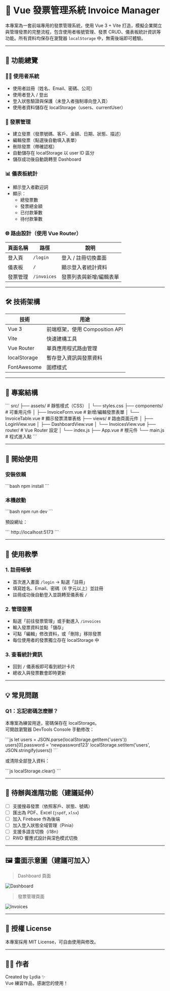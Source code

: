 # 🧾 Vue 發票管理系統 Invoice Manager

本專案為一套前端專用的發票管理系統，使用 Vue 3 + Vite 打造，模擬企業開立與管理發票的完整流程，包含使用者帳號管理、發票 CRUD、儀表板統計資訊等功能。所有資料均保存在瀏覽器 `localStorage` 中，無需後端即可體驗。

---

## 📌 功能總覽

### 🧑‍💼 使用者系統
- 使用者註冊（姓名、Email、密碼、公司）
- 使用者登入 / 登出
- 登入狀態驗證與保護（未登入者強制導向登入頁）
- 使用者資料儲存在 localStorage（users、currentUser）

### 🧾 發票管理
- 建立發票（發票號碼、客戶、金額、日期、狀態、描述）
- 編輯發票（點選後自動填入表單）
- 刪除發票（帶確認框）
- 自動儲存在 localStorage 以 user ID 區分
- 儲存成功後自動跳轉至 Dashboard

### 📊 儀表板統計
- 顯示登入者歡迎詞
- 顯示：
  - 總發票數
  - 發票總金額
  - 已付款筆數
  - 待付款筆數

### 🌐 路由設計（使用 Vue Router）
| 頁面名稱   | 路徑         | 說明                     |
|------------|--------------|--------------------------|
| 登入頁     | `/login`     | 登入 / 註冊切換畫面     |
| 儀表板     | `/`          | 顯示登入者統計資料     |
| 發票管理   | `/invoices`  | 發票列表與新增/編輯表單 |

---

## 🛠 技術架構

| 技術         | 用途                             |
|--------------|----------------------------------|
| Vue 3        | 前端框架，使用 Composition API   |
| Vite         | 快速建構工具                     |
| Vue Router   | 單頁應用程式路由管理             |
| localStorage | 暫存登入資訊與發票資料           |
| FontAwesome  | 圖標樣式                         |

---

## 📂 專案結構

\`\`\`
src/
├── assets/                # 靜態樣式（CSS）
│   └── styles.css
├── components/            # 可重用元件
│   ├── InvoiceForm.vue    # 新增/編輯發票表單
│   └── InvoiceTable.vue   # 顯示發票清單表格
├── views/                 # 路由頁面元件
│   ├── LoginView.vue
│   ├── DashboardView.vue
│   └── InvoicesView.vue
├── router/                # Vue Router 設定
│   └── index.js
├── App.vue                # 根元件
└── main.js                # 程式進入點
\`\`\`

---

## 🚀 開始使用

### 安裝依賴
\`\`\`bash
npm install
\`\`\`

### 本機啟動
\`\`\`bash
npm run dev
\`\`\`

預設網址：

\`\`\`
http://localhost:5173
\`\`\`

---

## 🧪 使用教學

### 1. 註冊帳號
- 首次進入畫面 `/login` → 點選「註冊」
- 填寫姓名、Email、密碼（6 字元以上）並註冊
- 註冊成功後自動登入並跳轉至儀表板 `/`

### 2. 管理發票
- 點選「前往發票管理」或手動進入 `/invoices`
- 輸入發票資料並點「儲存」
- 可點「編輯」修改資料，或「刪除」移除發票
- 每位使用者的發票獨立存在 localStorage 中

### 3. 查看統計資訊
- 回到 `/` 儀表板即可看到統計卡片
- 總收入與發票數會即時更新

---

## 💡 常見問題

### Q1：忘記密碼怎麼辦？
本專案為練習用途，密碼保存在 localStorage。  
可開啟瀏覽器 DevTools Console 手動修改：

\`\`\`js
let users = JSON.parse(localStorage.getItem('users'))
users[0].password = 'newpassword123'
localStorage.setItem('users', JSON.stringify(users))
\`\`\`

或清除全部登入資料：

\`\`\`js
localStorage.clear()
\`\`\`

---

## 🔧 待辦與進階功能（建議延伸）

- [ ] 支援搜尋發票（依照客戶、狀態、號碼）
- [ ] 匯出為 PDF、Excel (`jspdf`, `xlsx`)
- [ ] 加入 Firebase 作為後端
- [ ] 加入登入狀態全域管理（Pinia）
- [ ] 支援多語言切換（i18n）
- [ ] RWD 響應式設計與深色模式切換

---

## 🖼 畫面示意圖（建議可加入）

> Dashboard 頁面

![Dashboard](./screenshots/dashboard.png)

> 發票管理頁面

![Invoices](./screenshots/invoices.png)

---

## 📜 授權 License

本專案採用 MIT License，可自由使用與修改。

---

## 🙋‍♀️ 作者

Created by Lydia ✨  
Vue 練習作品，感謝您的使用！